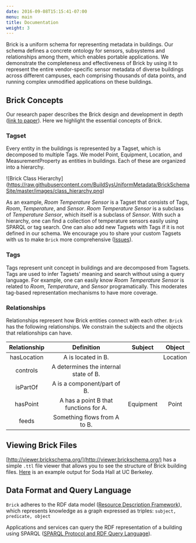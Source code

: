 ```yaml
---
date: 2016-09-08T15:15:41-07:00
menu: main
title: Documentation
weight: 3
---
```


Brick is a uniform schema for representing metadata in buildings. Our schema defines a concrete ontology for sensors, subsystems and relationships among them, which enables portable applications. We demonstrate the completeness and effectiveness of Brick by using it to represent the entire vendor-specific sensor metadata of diverse buildings across different campuses, each comprising thousands of data points, and running complex unmodified applications on these buildings.

## Brick Concepts
Our research paper describes the Brick design and development in depth ([link to paper](/papers/Brick-BuildSys2016.pdf)). Here we highlight the essential concepts of Brick.

### Tagset
Every entity in the buildings is represented by a Tagset, which is decomposed to multiple Tags.
We model Point, Equipment, Location, and MeasurementProperty as entities in buildings. Each of these are organized into a hierarchy.

![Brick Class Hierarchy]
(https://raw.githubusercontent.com/BuildSysUniformMetadata/BrickSchemaSite/master/images/class_hierarchy.png)

As an example, *Room Temperature Sensor* is a Tagset that consists of Tags, *Room*, *Temperature*, and *Sensor*. *Room Temperature Sensor* is a subclass of *Temperature Sensor*, which itself is a subclass of *Sensor*. With such a hierarchy, one can find a collection of temperature sensors easily using SPARQL or tag search.
One can also add new Tagsets with Tags if it is not defined in our schema. We encourage you to share your custom Tagsets with us to make `Brick` more comprehensive ([Issues](https://github.com/BuildSysUniformMetadata/GroundTruth/issues)).


### Tags
Tags represent unit concept in buildings and are decomposed from Tagsets. Tags are used to infer Tagsets' meaning and search without using a query language.
For example, one can easily know *Room Temperature Sensor* is related to *Room*, *Temperature*, and *Sensor* programatically.
This moderates tag-based representation mechanisms to have more coverage.


### Relationships
Relationships represent how Brick entities connect with each other.
`Brick` has the following relationships. We constrain the subjects and the objects that relationships can have.

| Relationship  |               Definition              | Subject   | Object |
|:-------------:|:-------------------------------------:|:---------:|:------:|
|  hasLocation  |           A is located in B.          |           |Location|
|    controls   | A determines the internal state of B. |           |        |
|    isPartOf   |      A is a component/part of B.      |           |        |
|    hasPoint   | A has a point B that functions for A. | Equipment | Point  |
|     feeds     |      Something flows from A to B.     |           |        |

## Viewing Brick Files

[http://viewer.brickschema.org/](http://viewer.brickschema.org/) has a simple `.ttl` file viewer that allows you to see the structure of Brick building files.
[Here](http://viewer.brickschema.org/static/soda.pdf) is an example output for Soda Hall at UC Berkeley.


## Data Format and Query Language
`Brick` adheres to the RDF data model ([Resource Description Framework](https://www.w3.org/TR/2014/NOTE-rdf11-primer-20140225/)), which
represents knowledge as a graph expressed as triples: `subject, predicate, object`

Applications and services can query the RDF representation of a building using
SPARQL ([SPARQL Protocol and RDF Query Language](https://www.w3.org/TR/rdf-sparql-query/)).


